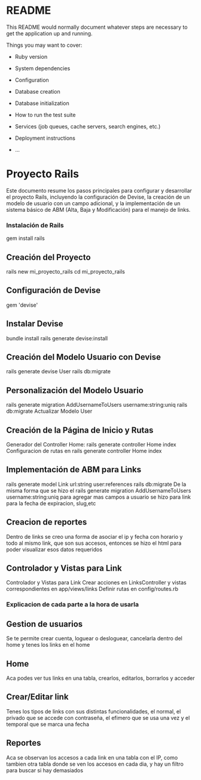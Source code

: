 # README

This README would normally document whatever steps are necessary to get the
application up and running.

Things you may want to cover:

- Ruby version

- System dependencies

- Configuration

- Database creation

- Database initialization

- How to run the test suite

- Services (job queues, cache servers, search engines, etc.)

- Deployment instructions

- ...

# Proyecto Rails

Este documento resume los pasos principales para configurar y desarrollar el proyecto Rails, incluyendo la configuración de Devise, la creación de un modelo de usuario con un campo adicional, y la implementación de un sistema básico de ABM (Alta, Baja y Modificación) para el manejo de links.

### Instalación de Rails

gem install rails

## Creación del Proyecto

rails new mi_proyecto_rails
cd mi_proyecto_rails

## Configuración de Devise

gem 'devise'

## Instalar Devise

bundle install
rails generate devise:install

## Creación del Modelo Usuario con Devise

rails generate devise User
rails db:migrate

## Personalización del Modelo Usuario

rails generate migration AddUsernameToUsers username:string:uniq
rails db:migrate
Actualizar Modelo User

## Creación de la Página de Inicio y Rutas

Generador del Controller Home:
rails generate controller Home index
Configuracion de rutas en rails generate controller Home index

## Implementación de ABM para Links

rails generate model Link url:string user:references
rails db:migrate
De la misma forma que se hizo el rails generate migration AddUsernameToUsers username:string:uniq para agregar mas campos a usuario se hizo para link para la fecha de expiracion, slug,etc

## Creacion de reportes

Dentro de links se creo una forma de asociar el ip y fecha con horario y todo al mismo link, que son sus accesos, entonces se hizo el html para poder visualizar esos datos requeridos

## Controlador y Vistas para Link

Controlador y Vistas para Link
Crear acciones en LinksController y vistas correspondientes en app/views/links
Definir rutas en config/routes.rb

### Explicacion de cada parte a la hora de usarla

## Gestion de usuarios

Se te permite crear cuenta, loguear o desloguear, cancelarla dentro del home y tenes los links en el home

## Home

Aca podes ver tus links en una tabla, crearlos, editarlos, borrarlos y acceder

## Crear/Editar link

Tenes los tipos de links con sus distintas funcionalidades, el normal, el privado que se accede con contraseña, el efimero que se usa una vez y el temporal que se marca una fecha

## Reportes

Aca se observan los accesos a cada link en una tabla con el IP, como tambien otra tabla donde se ven los accesos en cada dia, y hay un filtro para buscar si hay demasiados

```bash

```
